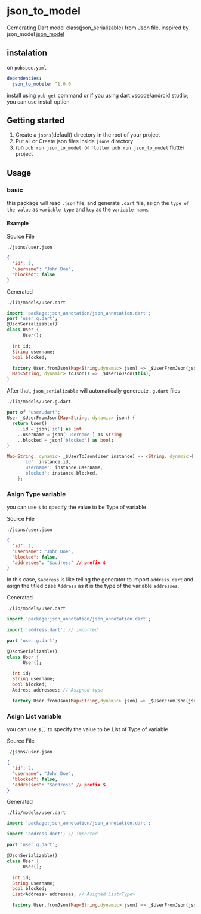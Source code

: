 # json_to_model

Gernerating Dart model class(json_serializable) from Json file.
inspired by json_model [json_model](https://github.com/flutterchina/json_model)

## instalation

on `pubspec.yaml`

```yaml
dependencies:
  json_to_mobile: ^1.0.0
```

install using `pub get` command or if you using dart vscode/android studio, you can use install option

## Getting started

1. Create a `jsons`(default) directory in the root of your project
2. Put all or Create json files inside `jsons` directory
3. run `pub run json_to_model`. or `flutter pub run json_to_model` flutter project

## Usage

### basic

this package will read `.json` file, and generate `.dart` file, asign the `type of the value` as `variable type` and `key` as the `variable name`.

#### Example

Source File

`./jsons/user.json`

```json
{
  "id": 2,
  "username": "John Doe",
  "blocked": false
}
```

Generated

`./lib/models/user.dart`

```dart
import 'package:json_annotation/json_annotation.dart';
part 'user.g.dart';
@JsonSerializable()
class User {
      User();

  int id;
  String username;
  bool blocked;

  factory User.fromJson(Map<String,dynamic> json) => _$UserFromJson(json);
  Map<String, dynamic> toJson() => _$UserToJson(this);
}
```

After that, `json_serializable` will automatically genereate `.g.dart` files

`./lib/models/user.g.dart`

```dart
part of 'user.dart';
User _$UserFromJson(Map<String, dynamic> json) {
  return User()
    ..id = json['id'] as int
    ..username = json['username'] as String
    ..blocked = json['blocked'] as bool;
}

Map<String, dynamic> _$UserToJson(User instance) => <String, dynamic>{
      'id': instance.id,
      'username': instance.username,
      'blocked': instance.blocked,
    };
```

### Asign Type variable

you can use `$` to specify the value to be Type of variable

Source File

`./jsons/user.json`

```json
{
  "id": 2,
  "username": "John Doe",
  "blocked": false,
  "addresses": "$address" // prefix $
}
```

In this case, `$address` is like telling the generator to import `address.dart` and asign the titled case `Address` as it is the type of the variable `addresses`.

Generated

`./lib/models/user.dart`

```dart
import 'package:json_annotation/json_annotation.dart';

import 'address.dart'; // imported

part 'user.g.dart';

@JsonSerializable()
class User {
      User();

  int id;
  String username;
  bool blocked;
  Address addresses; // Asigned type

  factory User.fromJson(Map<String,dynamic> json) => _$UserFromJson(json);

```

### Asign List<Type> variable

you can use `$[]` to specify the value to be List of Type of variable

Source File

`./jsons/user.json`

```json
{
  "id": 2,
  "username": "John Doe",
  "blocked": false,
  "addresses": "$address" // prefix $
}
```

Generated

`./lib/models/user.dart`

```dart
import 'package:json_annotation/json_annotation.dart';

import 'address.dart'; // imported

part 'user.g.dart';

@JsonSerializable()
class User {
      User();

  int id;
  String username;
  bool blocked;
  List<Address> addresses; // Asigned List<Type>

  factory User.fromJson(Map<String,dynamic> json) => _$UserFromJson(json);

```
